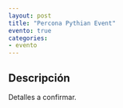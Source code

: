 ```yaml
---
layout: post
title: "Percona Pythian Event" 
evento: true
categories:
- evento
---
```


## Descripción

Detalles a confirmar.